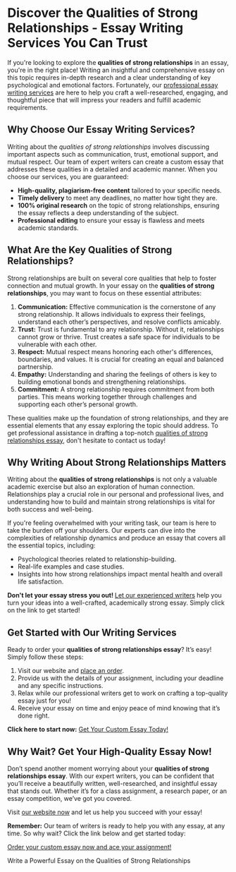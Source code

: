 <h1>Discover the Qualities of Strong Relationships - Essay Writing Services You Can Trust</h1>

<p>If you're looking to explore the <strong>qualities of strong relationships</strong> in an essay, you're in the right place! Writing an insightful and comprehensive essay on this topic requires in-depth research and a clear understanding of key psychological and emotional factors. Fortunately, our <a href="https://tinyurl.com/topessay?keyword=qualities+of+strong+relationships+essay">professional essay writing services</a> are here to help you craft a well-researched, engaging, and thoughtful piece that will impress your readers and fulfill academic requirements.</p>

<h2>Why Choose Our Essay Writing Services?</h2>

<p>Writing about the <em>qualities of strong relationships</em> involves discussing important aspects such as communication, trust, emotional support, and mutual respect. Our team of expert writers can create a custom essay that addresses these qualities in a detailed and academic manner. When you choose our services, you are guaranteed:</p>

<ul>
  <li><strong>High-quality, plagiarism-free content</strong> tailored to your specific needs.</li>
  <li><strong>Timely delivery</strong> to meet any deadlines, no matter how tight they are.</li>
  <li><strong>100% original research</strong> on the topic of strong relationships, ensuring the essay reflects a deep understanding of the subject.</li>
  <li><strong>Professional editing</strong> to ensure your essay is flawless and meets academic standards.</li>
</ul>

<h2>What Are the Key Qualities of Strong Relationships?</h2>

<p>Strong relationships are built on several core qualities that help to foster connection and mutual growth. In your essay on the <strong>qualities of strong relationships</strong>, you may want to focus on these essential attributes:</p>

<ol>
  <li><strong>Communication:</strong> Effective communication is the cornerstone of any strong relationship. It allows individuals to express their feelings, understand each other’s perspectives, and resolve conflicts amicably.</li>
  <li><strong>Trust:</strong> Trust is fundamental to any relationship. Without it, relationships cannot grow or thrive. Trust creates a safe space for individuals to be vulnerable with each other.</li>
  <li><strong>Respect:</strong> Mutual respect means honoring each other's differences, boundaries, and values. It is crucial for creating an equal and balanced partnership.</li>
  <li><strong>Empathy:</strong> Understanding and sharing the feelings of others is key to building emotional bonds and strengthening relationships.</li>
  <li><strong>Commitment:</strong> A strong relationship requires commitment from both parties. This means working together through challenges and supporting each other’s personal growth.</li>
</ol>

<p>These qualities make up the foundation of strong relationships, and they are essential elements that any essay exploring the topic should address. To get professional assistance in drafting a top-notch <a href="https://tinyurl.com/topessay?keyword=qualities+of+strong+relationships+essay">qualities of strong relationships essay</a>, don't hesitate to contact us today!</p>

<h2>Why Writing About Strong Relationships Matters</h2>

<p>Writing about the <strong>qualities of strong relationships</strong> is not only a valuable academic exercise but also an exploration of human connection. Relationships play a crucial role in our personal and professional lives, and understanding how to build and maintain strong relationships is vital for both success and well-being.</p>

<p>If you're feeling overwhelmed with your writing task, our team is here to take the burden off your shoulders. Our experts can dive into the complexities of relationship dynamics and produce an essay that covers all the essential topics, including:</p>

<ul>
  <li>Psychological theories related to relationship-building.</li>
  <li>Real-life examples and case studies.</li>
  <li>Insights into how strong relationships impact mental health and overall life satisfaction.</li>
</ul>

<p><strong>Don't let your essay stress you out! </strong><a href="https://tinyurl.com/topessay?keyword=qualities+of+strong+relationships+essay">Let our experienced writers</a> help you turn your ideas into a well-crafted, academically strong essay. Simply click on the link to get started!</p>

<h2>Get Started with Our Writing Services</h2>

<p>Ready to order your <strong>qualities of strong relationships essay</strong>? It’s easy! Simply follow these steps:</p>

<ol>
  <li>Visit our website and <a href="https://tinyurl.com/topessay?keyword=qualities+of+strong+relationships+essay">place an order</a>.</li>
  <li>Provide us with the details of your assignment, including your deadline and any specific instructions.</li>
  <li>Relax while our professional writers get to work on crafting a top-quality essay just for you!</li>
  <li>Receive your essay on time and enjoy peace of mind knowing that it’s done right.</li>
</ol>

<p><strong>Click here to start now:</strong> <a href="https://tinyurl.com/topessay?keyword=qualities+of+strong+relationships+essay">Get Your Custom Essay Today!</a></p>

<h2>Why Wait? Get Your High-Quality Essay Now!</h2>

<p>Don’t spend another moment worrying about your <strong>qualities of strong relationships essay</strong>. With our expert writers, you can be confident that you’ll receive a beautifully written, well-researched, and insightful essay that stands out. Whether it’s for a class assignment, a research paper, or an essay competition, we’ve got you covered.</p>

<p>Visit <a href="https://tinyurl.com/topessay?keyword=qualities+of+strong+relationships+essay">our website now</a> and let us help you succeed with your essay!</p>

<p><strong>Remember:</strong> Our team of writers is ready to help you with any essay, at any time. So why wait? Click the link below and get started today:</p>

<p><a href="https://tinyurl.com/topessay?keyword=qualities+of+strong+relationships+essay">Order your custom essay now and ace your assignment!</a></p>
Write a Powerful Essay on the Qualities of Strong Relationships
